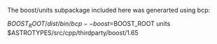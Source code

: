 The boost/units subpackage included here was generarted using bcp:

$BOOST_ROOT/dist/bin/bcp --boost=$BOOST_ROOT units $ASTROTYPES/src/cpp/thirdparty/boost/1.65
